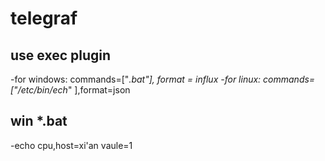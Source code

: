 # telegraf
## use exec plugin
-for windows:  commands=["*.bat"], format = influx
-for linux:    commands=["/etc/bin/ech*" ],format=json
## win *.bat
-echo cpu,host=xi'an vaule=1
